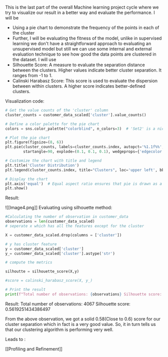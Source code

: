 This is the last part of the overall Machine learning project cycle where we try to visualize our result in a better way and evaluate the performance. I will be

- Using a pie chart to demonstrate the frequency of the points in each of the cluster
- Further, I will be evaluating the fitness of the model, unlike in supervised learning we don't have a straightforward approach to evaluating an unsupervised model but still we can use some internal and external evaluation technique to see how good the data points are clustered in the dataset. I will use
- Silhouette Score: A measure to evaluate the separation distance between the clusters. Higher values indicate better cluster separation. It ranges from -1 to 1.
- Calinski Harabasz Score: This score is used to evaluate the dispersion between within clusters. A higher score indicates better-defined clusters.

Visualization code:

```python
# Get the value counts of the 'cluster' column
cluster_counts = customer_data_scaled['cluster'].value_counts()

# Define a color palette for the pie chart
colors = sns.color_palette("colorblind", n_colors=3)  # 'Set2' is a nice palette for distinct values

# Plot the pie chart
plt.figure(figsize=(8, 6))
plt.pie(cluster_counts, labels=cluster_counts.index, autopct='%1.1f%%', colors=colors, 
        startangle=90, explode=(0.1, 0.1, 0.1), wedgeprops={'edgecolor': 'black', 'linewidth': 2})

# Customize the chart with title and legend
plt.title('Cluster Distribution')
plt.legend(cluster_counts.index, title="Clusters", loc='upper left', bbox_to_anchor=(1, 1))

# Display the chart
plt.axis('equal')  # Equal aspect ratio ensures that pie is drawn as a circle.
plt.show()

```

Result: 

![[Image4.png]]
Evaluating using silhouette method:

```python 
#Calculating the number of observation in customer_data
observations = len(customer_data_scaled)
# seperate x which has all the features except for the cluster

X = customer_data_scaled.drop(columns = ['cluster'])

# y has cluster feature
y = customer_data_scaled['cluster']
y_= customer_data_scaled['cluster'].astype('str')

# compute the metrics

silhoutte = silhouette_score(X,y)

#score = calinski_harabasz_score(X, y_)

# Print the result
print(f"Total number of observations: {observations} Silhouette score: {silhoutte} ")

```

Result: 
Total number of observations: 4067 Silhouette score: 0.5619251434386497 

From the above observation, we got a solid 0.58(Close to 0.6) score for our cluster separation which in fact is a very good value. So, it in turn tells us that our clustering algorithm is performing very well.

Leads to :

[[Profiling and Refinement]]